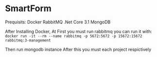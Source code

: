# SmartForm
Prequisits:
Docker
RabbitMQ
.Net Core 3.1
MongoDB

After Installing Docker, At First you must run rabbitmq
you can run it with:
 `docker run -it --rm --name rabbitmq -p 5672:5672 -p 15672:15672 rabbitmq:3-management`

 Then run mongodb instance
 After this you must each project respictively
 